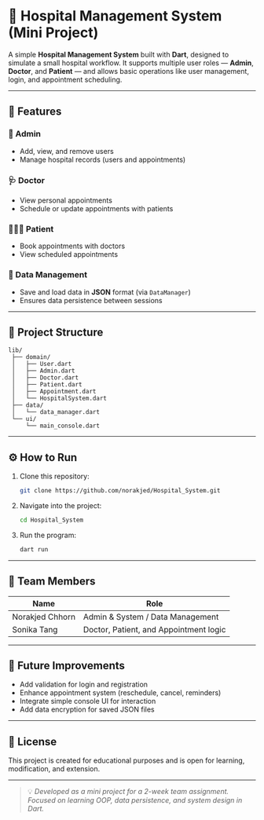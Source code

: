 # 🏥 Hospital Management System (Mini Project)

A simple **Hospital Management System** built with **Dart**, designed to simulate a small hospital workflow.
It supports multiple user roles — **Admin**, **Doctor**, and **Patient** — and allows basic operations like user management, login, and appointment scheduling.

---

## 📘 Features

### 👤 Admin

* Add, view, and remove users
* Manage hospital records (users and appointments)

### 🩺 Doctor

* View personal appointments
* Schedule or update appointments with patients

### 🧑‍🤝‍🧑 Patient

* Book appointments with doctors
* View scheduled appointments

### 💾 Data Management

* Save and load data in **JSON** format (via `DataManager`)
* Ensures data persistence between sessions

---

## 🧩 Project Structure

```
lib/
 ├── domain/
 │   ├── User.dart
 │   ├── Admin.dart
 │   ├── Doctor.dart
 │   ├── Patient.dart
 │   ├── Appointment.dart
 │   └── HospitalSystem.dart
 ├── data/
 │   └── data_manager.dart
 └── ui/
     └── main_console.dart
```

---

## ⚙️ How to Run

1. Clone this repository:

   ```bash
   git clone https://github.com/norakjed/Hospital_System.git
   ```
2. Navigate into the project:

   ```bash
   cd Hospital_System
   ```
3. Run the program:

   ```bash
   dart run
   ```

---

## 👥 Team Members

| Name                 | Role                                   |
| --------             | -------------------------------------- |
| Norakjed Chhorn      | Admin & System / Data Management       |
| Sonika Tang          | Doctor, Patient, and Appointment logic |

---

## 🧠 Future Improvements

* Add validation for login and registration
* Enhance appointment system (reschedule, cancel, reminders)
* Integrate simple console UI for interaction
* Add data encryption for saved JSON files

---

## 📄 License

This project is created for educational purposes and is open for learning, modification, and extension.

---

> 💡 *Developed as a mini project for a 2-week team assignment. Focused on learning OOP, data persistence, and system design in Dart.*
